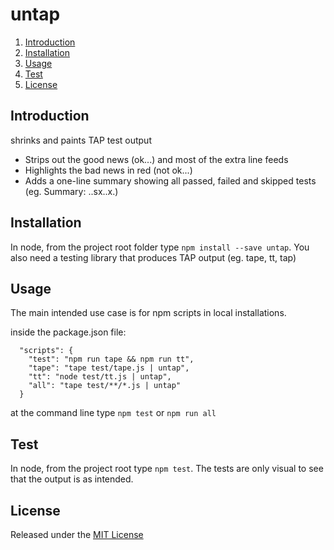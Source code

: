 # untap

1. [Introduction](#introduction)
1. [Installation](#installation)
1. [Usage](#usage)
1. [Test](#test)
1. [License](#license)


## Introduction

shrinks and paints TAP test output
* Strips out the good news (ok...) and most of the extra line feeds
* Highlights the bad news in red (not ok...)
* Adds a one-line summary showing all passed, failed and skipped tests (eg. Summary: ..sx..x.)


## Installation

In node, from the project root folder type `npm install --save untap`.
You also need a testing library that produces TAP output (eg. tape, tt, tap)


## Usage

The main intended use case is for npm scripts in local installations.

inside the package.json file:
```
  "scripts": {
    "test": "npm run tape && npm run tt",
    "tape": "tape test/tape.js | untap",
    "tt": "node test/tt.js | untap",
    "all": "tape test/**/*.js | untap"
  }
```

at the command line type `npm test` or `npm run all`


## Test

In node, from the project root type `npm test`. The tests are only visual to see that the output is as intended.


## License

Released under the [MIT License](http://www.opensource.org/licenses/MIT)
